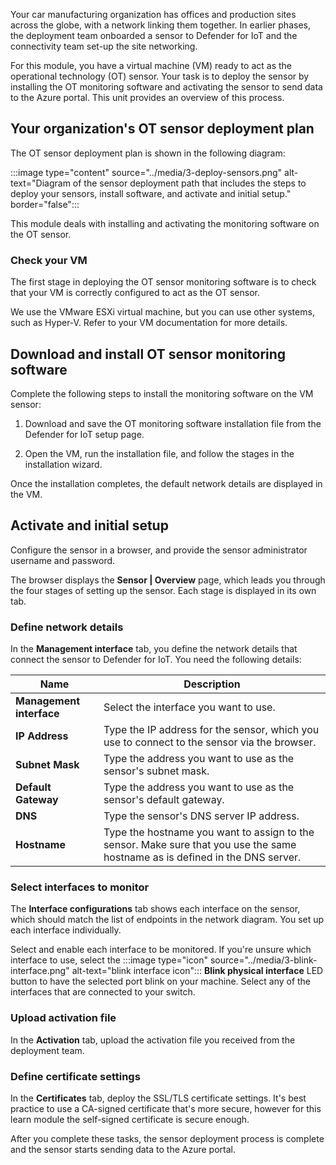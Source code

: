 Your car manufacturing organization has offices and production sites across the globe, with a network linking them together. In earlier phases, the deployment team onboarded a sensor to Defender for IoT and the connectivity team set-up the site networking. 

For this module, you have a virtual machine (VM) ready to act as the operational technology (OT) sensor. Your task is to deploy the sensor by installing the OT monitoring software and activating the sensor to send data to the Azure portal. This unit provides an overview of this process.

## Your organization's OT sensor deployment plan

The OT sensor deployment plan is shown in the following diagram:

:::image type="content" source="../media/3-deploy-sensors.png" alt-text="Diagram of the sensor deployment path that includes the steps to deploy your sensors, install software, and activate and initial setup." border="false":::

This module deals with installing and activating the monitoring software on the OT sensor.

### Check your VM

The first stage in deploying the OT sensor monitoring software is to check that your VM is correctly configured to act as the OT sensor.

We use the VMware ESXi virtual machine, but you can use other systems, such as Hyper-V. Refer to your VM documentation for more details.

## Download and install OT sensor monitoring software

Complete the following steps to install the monitoring software on the VM sensor:

1. Download and save the OT monitoring software installation file from the Defender for IoT setup page.

1. Open the VM, run the installation file, and follow the stages in the installation wizard.

Once the installation completes, the default network details are displayed in the VM.

## Activate and initial setup

Configure the sensor in a browser, and provide the sensor administrator username and password.

The browser displays the **Sensor | Overview** page, which leads you through the four stages of setting up the sensor. Each stage is displayed in its own tab.

### Define network details

In the **Management interface** tab, you define the network details that connect the sensor to Defender for IoT. You need the following details:

|Name  |Description  |
|---------|---------|
|**Management interface**     |  Select the interface you want to use. |
|**IP Address**     |  Type the IP address for the sensor, which you use to connect to the sensor via the browser. |
|**Subnet Mask**     | Type the address you want to use as the sensor's subnet mask.        |
|**Default Gateway**     | Type the address you want to use as the sensor's default gateway.        |
|**DNS**     |   Type the sensor's DNS server IP address.      |
|**Hostname**     |  Type the hostname you want to assign to the sensor. Make sure that you use the same hostname as is defined in the DNS server.       |

### Select interfaces to monitor

The **Interface configurations** tab shows each interface on the sensor, which should match the list of endpoints in the network diagram. You set up each interface individually.

Select and enable each interface to be monitored. If you're unsure which interface to use, select the :::image type="icon" source="../media/3-blink-interface.png" alt-text="blink interface icon"::: **Blink physical interface** LED button to have the selected port blink on your machine. Select any of the interfaces that are connected to your switch.

### Upload activation file

In the **Activation** tab, upload the activation file you received from the deployment team.

### Define certificate settings

In the **Certificates** tab, deploy the SSL/TLS certificate settings. It's best practice to use a CA-signed certificate that's more secure, however for this learn module the self-signed certificate is secure enough.

After you complete these tasks, the sensor deployment process is complete and the sensor starts sending data to the Azure portal.
